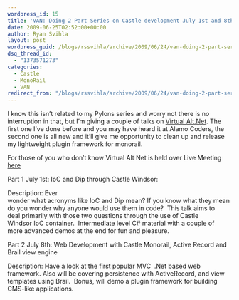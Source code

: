 ```yaml
---
wordpress_id: 15
title: 'VAN: Doing 2 Part Series on Castle development July 1st and 8th at 8pm'
date: 2009-06-25T02:52:00+00:00
author: Ryan Svihla
layout: post
wordpress_guid: /blogs/rssvihla/archive/2009/06/24/van-doing-2-part-series-on-castle-development-july-1st-and-8th-at-8pm.aspx
dsq_thread_id:
  - "1373571273"
categories:
  - Castle
  - MonoRail
  - VAN
redirect_from: "/blogs/rssvihla/archive/2009/06/24/van-doing-2-part-series-on-castle-development-july-1st-and-8th-at-8pm.aspx/"
---
```

I know this isn&#8217;t related to my Pylons series and worry not there is no interruption in that, but I&#8217;m giving a couple of talks on <a target="_blank" title="Virtual Alt.net" href="/controlpanel/blogs/posteditor.aspx/www.virtualaltnet.com">Virtual Alt.Net</a><span style="border-collapse: collapse">. The first one I&#8217;ve done before and you may have heard it at Alamo Coders, the second one is all new and it&#8217;ll give me opportunity to clean up and release my lightweight plugin framework for monorail.</span>

For those of you who don&#8217;t know Virtual Alt Net is held over Live Meeting <a target="_self" title="here" href="http://www.snipr.com/virtualaltnet">here</a>

<span style="border-collapse: collapse">Part 1 July 1st: IoC and Dip through Castle Windsor:</p> 

<p>
  Description: Ever<br /> wonder what acronyms like IoC and Dip mean? If you know what they mean<br /> do you wonder why anyone would use them in code?&nbsp; This talk aims to<br /> deal primarily with those two questions through the use of Castle<br /> Windsor IoC container.&nbsp; Intermediate level C# material with a couple of<br /> more advanced demos at the end for fun and pleasure.</span>
</p>

<p>
  Part 2 July 8th: Web Development with Castle Monorail, Active Record and Brail view engine
</p>

<p>
  Description: Have a look at the first popular MVC&nbsp; .Net based web framework. Also will be covering persistence with ActiveRecord, and view templates using Brail.&nbsp; Bonus, will demo a plugin framework for building CMS-like applications.
</p>